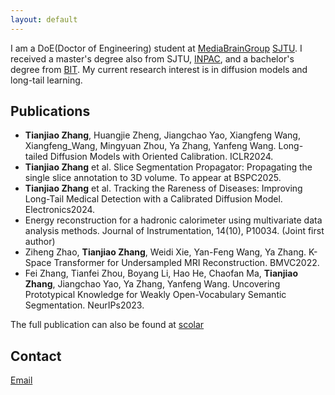 ```yaml
---
layout: default
---
```

I am a DoE(Doctor of Engineering) student at [MediaBrainGroup](https://mediabrain.sjtu.edu.cn/) [SJTU](https://www.sjtu.edu.cn/). I received a master's degree also from SJTU, [INPAC](https://inpac.sjtu.edu.cn/), and a bachelor's degree from [BIT](https://bit.edu.cn/).
My current research interest is in diffusion models and long-tail learning.

## Publications
- **Tianjiao Zhang**, Huangjie Zheng, Jiangchao Yao, Xiangfeng Wang, Xiangfeng_Wang, Mingyuan Zhou, Ya Zhang, Yanfeng Wang. Long-tailed Diffusion Models with Oriented Calibration. ICLR2024.
- **Tianjiao Zhang** et al. Slice Segmentation Propagator: Propagating the single slice annotation to 3D volume. To appear at BSPC2025.
- **Tianjiao Zhang** et al. Tracking the Rareness of Diseases: Improving Long-Tail Medical Detection with a Calibrated Diffusion Model. Electronics2024.
- Energy reconstruction for a hadronic calorimeter using multivariate data analysis methods. Journal of Instrumentation, 14(10), P10034. (Joint first author)
- Ziheng Zhao, **Tianjiao Zhang**, Weidi Xie, Yan-Feng Wang, Ya Zhang. K-Space Transformer for Undersampled MRI Reconstruction. BMVC2022.
- Fei Zhang, Tianfei Zhou, Boyang Li, Hao He, Chaofan Ma, **Tianjiao Zhang**, Jiangchao Yao, Ya Zhang, Yanfeng Wang. Uncovering Prototypical Knowledge for Weakly Open-Vocabulary Semantic Segmentation. NeurIPs2023.

The full publication can also be found at [scolar](https://scholar.google.com/citations?user=L_B-PMAAAAAJ&hl=zh-CN)


## Contact
[Email](tianjiao.zhang@foxmail.com)


